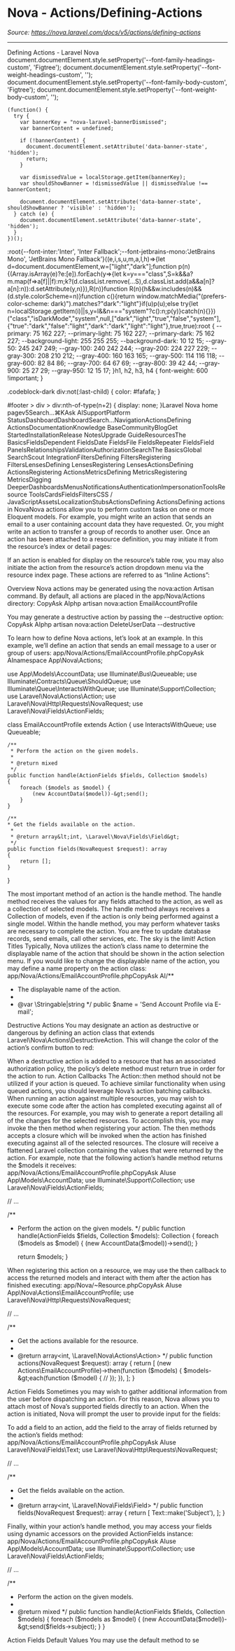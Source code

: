 # Nova - Actions/Defining-Actions

*Source: https://nova.laravel.com/docs/v5/actions/defining-actions*

---

Defining Actions - Laravel Nova
              document.documentElement.style.setProperty('--font-family-headings-custom', 'Figtree');
              document.documentElement.style.setProperty('--font-weight-headings-custom', '');
              document.documentElement.style.setProperty('--font-family-body-custom', 'Figtree');
              document.documentElement.style.setProperty('--font-weight-body-custom', '');
            
    (function() {
      try {
        var bannerKey = "nova-laravel-bannerDismissed";
        var bannerContent = undefined;
        
        if (!bannerContent) {
          document.documentElement.setAttribute('data-banner-state', 'hidden');
          return;
        }
        
        var dismissedValue = localStorage.getItem(bannerKey);
        var shouldShowBanner = !dismissedValue || dismissedValue !== bannerContent;
        
        document.documentElement.setAttribute('data-banner-state', shouldShowBanner ? 'visible' : 'hidden');
      } catch (e) {
        document.documentElement.setAttribute('data-banner-state', 'hidden');
      }
    })();
  :root{--font-inter:'Inter', 'Inter Fallback';--font-jetbrains-mono:'JetBrains Mono', 'JetBrains Mono Fallback'}((e,i,s,u,m,a,l,h)=>{let d=document.documentElement,w=["light","dark"];function p(n){(Array.isArray(e)?e:[e]).forEach(y=>{let k=y==="class",S=k&&a?m.map(f=>a[f]||f):m;k?(d.classList.remove(...S),d.classList.add(a&&a[n]?a[n]:n)):d.setAttribute(y,n)}),R(n)}function R(n){h&&w.includes(n)&&(d.style.colorScheme=n)}function c(){return window.matchMedia("(prefers-color-scheme: dark)").matches?"dark":"light"}if(u)p(u);else try{let n=localStorage.getItem(i)||s,y=l&&n==="system"?c():n;p(y)}catch(n){}})("class","isDarkMode","system",null,["dark","light","true","false","system"],{"true":"dark","false":"light","dark":"dark","light":"light"},true,true):root {
    --primary: 75 162 227;
    --primary-light: 75 162 227;
    --primary-dark: 75 162 227;
    --background-light: 255 255 255;
    --background-dark: 10 12 15;
    --gray-50: 245 247 249;
    --gray-100: 240 242 244;
    --gray-200: 224 227 229;
    --gray-300: 208 210 212;
    --gray-400: 160 163 165;
    --gray-500: 114 116 118;
    --gray-600: 82 84 86;
    --gray-700: 64 67 69;
    --gray-800: 39 42 44;
    --gray-900: 25 27 29;
    --gray-950: 12 15 17;
  }h1, h2, h3, h4 {
    font-weight: 600 !important;
}

.codeblock-dark div:not(:last-child) {
    color: #fafafa;
}

#footer > div > div:nth-of-type(n+2) {
    display: none;
}Laravel Nova home pagev5Search...⌘KAsk AISupportPlatform StatusDashboardDashboardSearch...NavigationActionsDefining ActionsDocumentationKnowledge BaseCommunityBlogGet StartedInstallationRelease NotesUpgrade GuideResourcesThe BasicsFieldsDependent FieldsDate FieldsFile FieldsRepeater FieldsField PanelsRelationshipsValidationAuthorizationSearchThe BasicsGlobal SearchScout IntegrationFiltersDefining FiltersRegistering FiltersLensesDefining LensesRegistering LensesActionsDefining ActionsRegistering ActionsMetricsDefining MetricsRegistering MetricsDigging DeeperDashboardsMenusNotificationsAuthenticationImpersonationToolsResource ToolsCardsFieldsFiltersCSS / JavaScriptAssetsLocalizationStubsActionsDefining ActionsDefining actions in NovaNova actions allow you to perform custom tasks on one or more Eloquent models. For example, you might write an action that sends an email to a user containing account data they have requested. Or, you might write an action to transfer a group of records to another user.
Once an action has been attached to a resource definition, you may initiate it from the resource’s index or detail pages:

If an action is enabled for display on the resource’s table row, you may also initiate the action from the resource’s action dropdown menu via the resource index page. These actions are referred to as “Inline Actions”:

​Overview
Nova actions may be generated using the nova:action Artisan command. By default, all actions are placed in the app/Nova/Actions directory:
CopyAsk AIphp artisan nova:action EmailAccountProfile

You may generate a destructive action by passing the --destructive option:
CopyAsk AIphp artisan nova:action DeleteUserData --destructive

To learn how to define Nova actions, let’s look at an example. In this example, we’ll define an action that sends an email message to a user or group of users:
app/Nova/Actions/EmailAccountProfile.phpCopyAsk AInamespace App\Nova\Actions;

use App\Models\AccountData;
use Illuminate\Bus\Queueable;
use Illuminate\Contracts\Queue\ShouldQueue;
use Illuminate\Queue\InteractsWithQueue;
use Illuminate\Support\Collection;
use Laravel\Nova\Actions\Action;
use Laravel\Nova\Http\Requests\NovaRequest;
use Laravel\Nova\Fields\ActionFields;

class EmailAccountProfile extends Action
{
    use InteractsWithQueue;
    use Queueable;

    /**
     * Perform the action on the given models.
     *
     * @return mixed
     */
    public function handle(ActionFields $fields, Collection $models)
    {
        foreach ($models as $model) {
            (new AccountData($model))-&gt;send();
        }
    }

    /**
    * Get the fields available on the action.
     *
     * @return array&lt;int, \Laravel\Nova\Fields\Field&gt;
     */
    public function fields(NovaRequest $request): array
    {
        return [];
    }
}

The most important method of an action is the handle method. The handle method receives the values for any fields attached to the action, as well as a collection of selected models. The handle method always receives a Collection of models, even if the action is only being performed against a single model.
Within the handle method, you may perform whatever tasks are necessary to complete the action. You are free to update database records, send emails, call other services, etc. The sky is the limit!
​Action Titles
Typically, Nova utilizes the action’s class name to determine the displayable name of the action that should be shown in the action selection menu. If you would like to change the displayable name of the action, you may define a name property on the action class:
app/Nova/Actions/EmailAccountProfile.phpCopyAsk AI/**
 * The displayable name of the action.
 *
 * @var \Stringable|string
 */
public $name = &#x27;Send Account Profile via E-mail&#x27;;

​Destructive Actions
You may designate an action as destructive or dangerous by defining an action class that extends Laravel\Nova\Actions\DestructiveAction. This will change the color of the action’s confirm button to red:

When a destructive action is added to a resource that has an associated authorization policy, the policy’s delete method must return true in order for the action to run.
​Action Callbacks
The Action::then method should not be utilized if your action is queued. To achieve similar functionality when using queued actions, you should leverage Nova’s action batching callbacks.
When running an action against multiple resources, you may wish to execute some code after the action has completed executing against all of the resources. For example, you may wish to generate a report detailing all of the changes for the selected resources. To accomplish this, you may invoke the then method when registering your action.
The then methods accepts a closure which will be invoked when the action has finished executing against all of the selected resources. The closure will receive a flattened Laravel collection containing the values that were returned by the action.
For example, note that the following action’s handle method returns the $models it receives:
app/Nova/Actions/EmailAccountProfile.phpCopyAsk AIuse App\Models\AccountData;
use Illuminate\Support\Collection;
use Laravel\Nova\Fields\ActionFields;

// ...

/**
 * Perform the action on the given models.
 */
public function handle(ActionFields $fields, Collection $models): Collection
{
    foreach ($models as $model) {
        (new AccountData($model))-&gt;send();
    }

    return $models;
}

When registering this action on a resource, we may use the then callback to access the returned models and interact with them after the action has finished executing:
app/Nova/~Resource.phpCopyAsk AIuse App\Nova\Actions\EmailAccountProfile;
use Laravel\Nova\Http\Requests\NovaRequest;

// ...

/**
 * Get the actions available for the resource.
 *
 * @return array&lt;int, \Laravel\Nova\Actions\Action&gt;
 */
public function actions(NovaRequest $request): array 
{
    return [
        (new Actions\EmailAccountProfile)-&gt;then(function ($models) {
            $models-&gt;each(function ($model) {
                //
            });
        }),
    ];
}

​Action Fields
Sometimes you may wish to gather additional information from the user before dispatching an action. For this reason, Nova allows you to attach most of Nova’s supported fields directly to an action. When the action is initiated, Nova will prompt the user to provide input for the fields:

To add a field to an action, add the field to the array of fields returned by the action’s fields method:
app/Nova/Actions/EmailAccountProfile.phpCopyAsk AIuse Laravel\Nova\Fields\Text;
use Laravel\Nova\Http\Requests\NovaRequest;

// ...

/**
 * Get the fields available on the action.
 *
 * @return array&lt;int, \Laravel\Nova\Fields\Field&gt;
 */
public function fields(NovaRequest $request): array 
{
    return [
        Text::make(&#x27;Subject&#x27;),
    ];
}

Finally, within your action’s handle method, you may access your fields using dynamic accessors on the provided ActionFields instance:
app/Nova/Actions/EmailAccountProfile.phpCopyAsk AIuse App\Models\AccountData;
use Illuminate\Support\Collection;
use Laravel\Nova\Fields\ActionFields;

// ...

/**
 * Perform the action on the given models.
 *
 * @return mixed
 */
public function handle(ActionFields $fields, Collection $models)
{
    foreach ($models as $model) {
        (new AccountData($model))-&gt;send($fields-&gt;subject);
    }
}

​Action Fields Default Values
You may use the default method to se